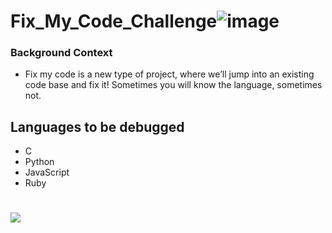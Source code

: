 # Fix_My_Code_Challenge![image](https://github.com/Joseph-Chukwudiegwu/Fix_My_Code_Challenge/assets/117829502/a99dd084-0b94-4971-a89b-a54ed19871fc)


### Background Context
- Fix my code is a new type of project, where we’ll jump into an existing code base and fix it!  Sometimes you will know the language, sometimes not.
## Languages to be debugged 
* C
* Python
* JavaScript 
* Ruby
#
![](https://media.geeksforgeeks.org/wp-content/cdn-uploads/20200305191534/How-to-Approach-a-Coding-Problem.png)
